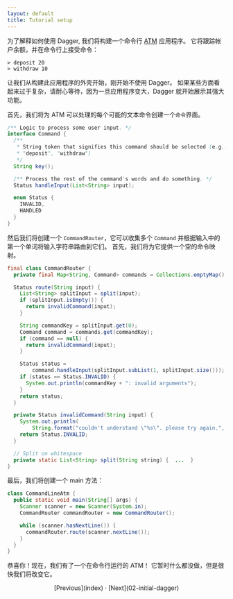 ```yaml
---
layout: default
title: Tutorial setup
---
```


为了解释如何使用 Dagger, 我们将构建一个命令行
[ATM](https://en.wikipedia.org/wiki/Automated_teller_machine) 应用程序。
它将跟踪帐户余额，并在命令行上接受命令：

```
> deposit 20
> withdraw 10
```

让我们从构建此应用程序的外壳开始，刚开始不使用 Dagger。
如果某些方面看起来过于复杂，请耐心等待，因为一旦应用程序变大，Dagger 就开始展示其强大功能。

首先，我们将为 ATM 可以处理的每个可能的文本命令创建一个`命令`界面。

```java
/** Logic to process some user input. */
interface Command {
  /**
   * String token that signifies this command should be selected (e.g.:
   * "deposit", "withdraw")
   */
  String key();

  /** Process the rest of the command's words and do something. */
  Status handleInput(List<String> input);

  enum Status {
    INVALID,
    HANDLED
  }
}
```

然后我们将创建一个 `CommandRouter`，它可以收集多个 `Command`
并根据输入中的第一个单词将输入字符串路由到它们。
首先，我们将为它提供一个空的命令映射。

```java
final class CommandRouter {
  private final Map<String, Command> commands = Collections.emptyMap();

  Status route(String input) {
    List<String> splitInput = split(input);
    if (splitInput.isEmpty()) {
      return invalidCommand(input);
    }

    String commandKey = splitInput.get(0);
    Command command = commands.get(commandKey);
    if (command == null) {
      return invalidCommand(input);
    }

    Status status =
        command.handleInput(splitInput.subList(1, splitInput.size()));
    if (status == Status.INVALID) {
      System.out.println(commandKey + ": invalid arguments");
    }
    return status;
  }

  private Status invalidCommand(String input) {
    System.out.println(
        String.format("couldn't understand \"%s\". please try again.", input));
    return Status.INVALID;
  }

  // Split on whitespace
  private static List<String> split(String string) {  ...  }
}
```

最后，我们将创建一个 main 方法：

```java
class CommandLineAtm {
  public static void main(String[] args) {
    Scanner scanner = new Scanner(System.in);
    CommandRouter commandRouter = new CommandRouter();

    while (scanner.hasNextLine()) {
      commandRouter.route(scanner.nextLine());
    }
  }
}
```

恭喜你！现在，我们有了一个在命令行运行的 ATM！
它暂时什么都没做，但是很快我们将改变它。

<section style="text-align: center" markdown="1">
  [Previous](index) · [Next](02-initial-dagger)
</section>
